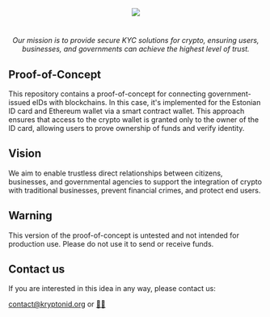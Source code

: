 <p align="center">
  <img src="logo.svg">
</p>

#

<p style="text-align: center;"><em>Our mission is to provide secure KYC solutions for crypto, ensuring users, businesses, and governments can achieve the highest level of trust.</em></p>


## Proof-of-Concept

This repository contains a proof-of-concept for connecting government-issued eIDs with blockchains. In this case, it's implemented for the Estonian ID card and Ethereum wallet via a smart contract wallet. This approach ensures that access to the crypto wallet is granted only to the owner of the ID card, allowing users to prove ownership of funds and verify identity.

## Vision

We aim to enable trustless direct relationships between citizens, businesses, and governmental agencies to support the integration of crypto with traditional businesses, prevent financial crimes, and protect end users.

## Warning

This version of the proof-of-concept is untested and not intended for production use. Please do not use it to send or receive funds.

## Contact us

If you are interested in this idea in any way, please contact us:

contact@kryptonid.org
or
[👷🏿](mailto:miner@jjl.ch)







